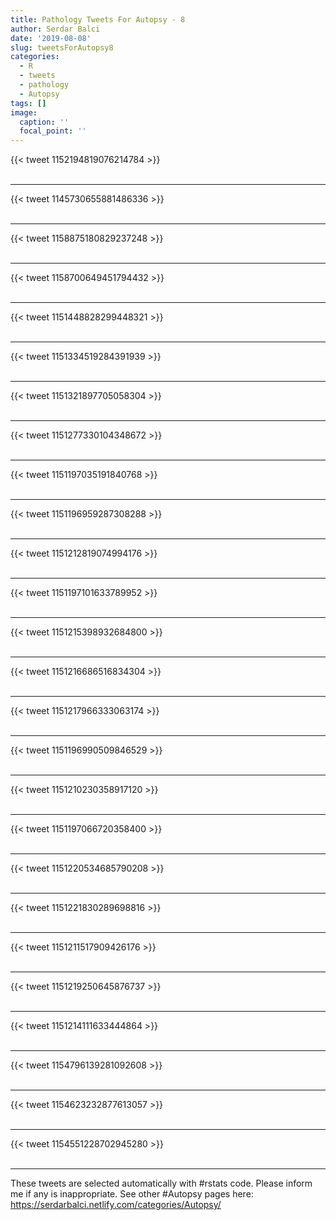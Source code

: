 ```yaml
---
title: Pathology Tweets For Autopsy - 8
author: Serdar Balci
date: '2019-08-08'
slug: tweetsForAutopsy8
categories:
  - R
  - tweets
  - pathology
  - Autopsy
tags: []
image:
  caption: ''
  focal_point: ''
---
```



{{< tweet 1152194819076214784 >}}
<br>
<br>
<hr>
{{< tweet 1145730655881486336 >}}
<br>
<br>
<hr>
{{< tweet 1158875180829237248 >}}
<br>
<br>
<hr>
{{< tweet 1158700649451794432 >}}
<br>
<br>
<hr>
{{< tweet 1151448828299448321 >}}
<br>
<br>
<hr>
{{< tweet 1151334519284391939 >}}
<br>
<br>
<hr>
{{< tweet 1151321897705058304 >}}
<br>
<br>
<hr>
{{< tweet 1151277330104348672 >}}
<br>
<br>
<hr>
{{< tweet 1151197035191840768 >}}
<br>
<br>
<hr>
{{< tweet 1151196959287308288 >}}
<br>
<br>
<hr>
{{< tweet 1151212819074994176 >}}
<br>
<br>
<hr>
{{< tweet 1151197101633789952 >}}
<br>
<br>
<hr>
{{< tweet 1151215398932684800 >}}
<br>
<br>
<hr>
{{< tweet 1151216686516834304 >}}
<br>
<br>
<hr>
{{< tweet 1151217966333063174 >}}
<br>
<br>
<hr>
{{< tweet 1151196990509846529 >}}
<br>
<br>
<hr>
{{< tweet 1151210230358917120 >}}
<br>
<br>
<hr>
{{< tweet 1151197066720358400 >}}
<br>
<br>
<hr>
{{< tweet 1151220534685790208 >}}
<br>
<br>
<hr>
{{< tweet 1151221830289698816 >}}
<br>
<br>
<hr>
{{< tweet 1151211517909426176 >}}
<br>
<br>
<hr>
{{< tweet 1151219250645876737 >}}
<br>
<br>
<hr>
{{< tweet 1151214111633444864 >}}
<br>
<br>
<hr>
{{< tweet 1154796139281092608 >}}
<br>
<br>
<hr>
{{< tweet 1154623232877613057 >}}
<br>
<br>
<hr>
{{< tweet 1154551228702945280 >}}
<br>
<br>
<hr>


These tweets are selected automatically with #rstats code. Please inform me if any is inappropriate.
See other #Autopsy pages here: https://serdarbalci.netlify.com/categories/Autopsy/
